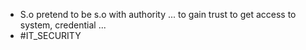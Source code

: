 * S.o pretend to be s.o with authority ... to gain trust to get access to system, credential ...
* #IT_SECURITY 